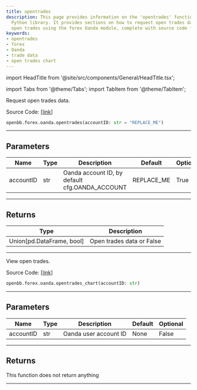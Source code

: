 ```yaml
---
title: opentrades
description: This page provides information on the 'opentrades' function in the OpenBB
  Python library. It provides sections on how to request open trades data and view
  open trades using the forex Oanda module, complete with source code for reference.
keywords:
- opentrades
- forex
- Oanda
- trade data
- open trades chart
---
```


import HeadTitle from '@site/src/components/General/HeadTitle.tsx';

<HeadTitle title="forex.oanda.opentrades - Reference | OpenBB SDK Docs" />

import Tabs from '@theme/Tabs';
import TabItem from '@theme/TabItem';

<Tabs>
<TabItem value="model" label="Model" default>

Request open trades data.

Source Code: [[link](https://github.com/OpenBB-finance/OpenBBTerminal/tree/main/openbb_terminal/forex/oanda/oanda_model.py#L470)]

```python
openbb.forex.oanda.opentrades(accountID: str = "REPLACE_ME")
```

---

## Parameters

| Name | Type | Description | Default | Optional |
| ---- | ---- | ----------- | ------- | -------- |
| accountID | str | Oanda account ID, by default cfg.OANDA_ACCOUNT | REPLACE_ME | True |


---

## Returns

| Type | Description |
| ---- | ----------- |
| Union[pd.DataFrame, bool] | Open trades data or False |
---

</TabItem>
<TabItem value="view" label="Chart">

View open trades.

Source Code: [[link](https://github.com/OpenBB-finance/OpenBBTerminal/tree/main/openbb_terminal/forex/oanda/oanda_view.py#L252)]

```python
openbb.forex.oanda.opentrades_chart(accountID: str)
```

---

## Parameters

| Name | Type | Description | Default | Optional |
| ---- | ---- | ----------- | ------- | -------- |
| accountID | str | Oanda user account ID | None | False |


---

## Returns

This function does not return anything

---

</TabItem>
</Tabs>
